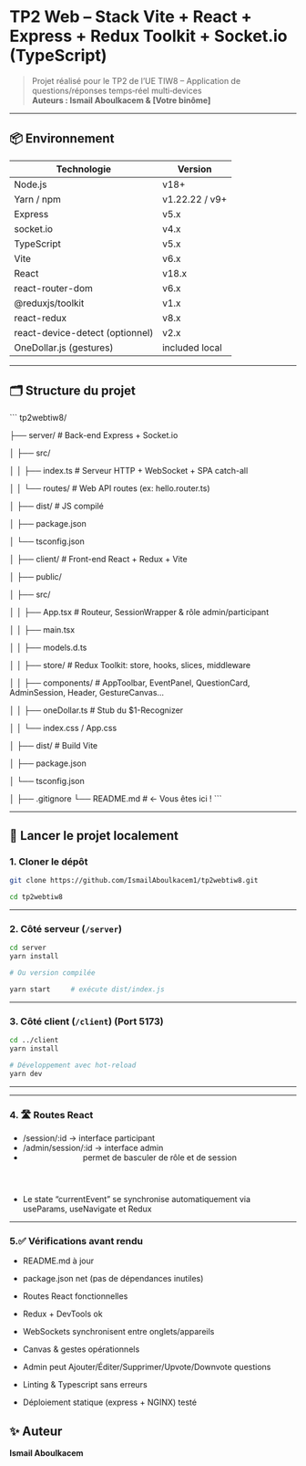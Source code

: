 # TP2 Web – Stack Vite + React + Express + Redux Toolkit + Socket.io (TypeScript)

> Projet réalisé pour le TP2 de l’UE TIW8 – Application de questions/réponses temps‐réel multi‐devices  
> **Auteurs : Ismail Aboulkacem & [Votre binôme]**

---

## 📦 Environnement

| Technologie         | Version     |
|---------------------|-------------|
| Node.js             | v18+        |
| Yarn / npm          | v1.22.22 / v9+ |
| Express             | v5.x        |
| socket.io           | v4.x        |
| TypeScript          | v5.x        |
| Vite                | v6.x        |
| React               | v18.x       |
| react-router-dom    | v6.x        |
| @reduxjs/toolkit    | v1.x        |
| react-redux         | v8.x        |
| react-device-detect (optionnel) | v2.x |
| OneDollar.js (gestures) | included local |

---

## 🗂️ Structure du projet



\`\`\`
tp2webtiw8/

├── server/ # Back-end Express + Socket.io

│ ├── src/

│ │ ├── index.ts # Serveur HTTP + WebSocket + SPA catch-all

│ │ └── routes/ # Web API routes (ex: hello.router.ts)

│ ├── dist/ # JS compilé

│ ├── package.json

│ └── tsconfig.json

│
├── client/ # Front-end React + Redux + Vite

│ ├── public/

│ ├── src/

│ │ ├── App.tsx # Routeur, SessionWrapper & rôle admin/participant

│ │ ├── main.tsx

│ │ ├── models.d.ts

│ │ ├── store/ # Redux Toolkit: store, hooks, slices, middleware

│ │ ├── components/ # AppToolbar, EventPanel, QuestionCard, AdminSession, Header, GestureCanvas…

│ │ ├── oneDollar.ts # Stub du $1-Recognizer

│ │ └── index.css / App.css

│ ├── dist/ # Build Vite

│ ├── package.json

│ └── tsconfig.json

│
├── .gitignore
└── README.md # ← Vous êtes ici !
\`\`\`

---

## 🚀 Lancer le projet localement

### 1. Cloner le dépôt

```bash
git clone https://github.com/IsmailAboulkacem1/tp2webtiw8.git
  ```
```bash
cd tp2webtiw8
  ```

---

### 2. Côté serveur (`/server`)

```bash
cd server
yarn install

# Ou version compilée

yarn start     # exécute dist/index.js
```

---

### 3. Côté client (`/client`) (Port 5173)

```bash
cd ../client
yarn install

# Développement avec hot-reload
yarn dev
```

---


---

### 4.  🛣️ Routes React

- /session/:id → interface participant
- /admin/session/:id → interface admin
- <Header> permet de basculer de rôle et de session
- Le state “currentEvent” se synchronise automatiquement via useParams, useNavigate et Redux

---
### 5.✅ Vérifications avant rendu

- README.md à jour

- package.json net (pas de dépendances inutiles)

- Routes React fonctionnelles

- Redux + DevTools ok

- WebSockets synchronisent entre onglets/appareils

- Canvas & gestes opérationnels

- Admin peut Ajouter/Éditer/Supprimer/Upvote/Downvote questions

- Linting & Typescript sans erreurs

- Déploiement statique (express + NGINX) testé
## ✨ Auteur

**Ismail Aboulkacem**
